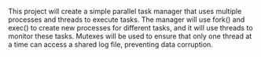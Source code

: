 This project will create a simple parallel task manager that uses multiple processes and threads to execute tasks. 
The manager will use fork() and exec() to create new processes for different tasks, and it will use threads to monitor these tasks.
Mutexes will be used to ensure that only one thread at a time can access a shared log file, preventing data corruption.